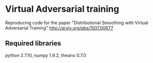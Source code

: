 # Virtual Adversarial training
Reproducing code for the paper "Distributional Smoothing with Virtual Adversarial Training" http://arxiv.org/abs/1507.00677

## Required libraries
python 2.7.10, numpy 1.9.2, theano 0.7.0
